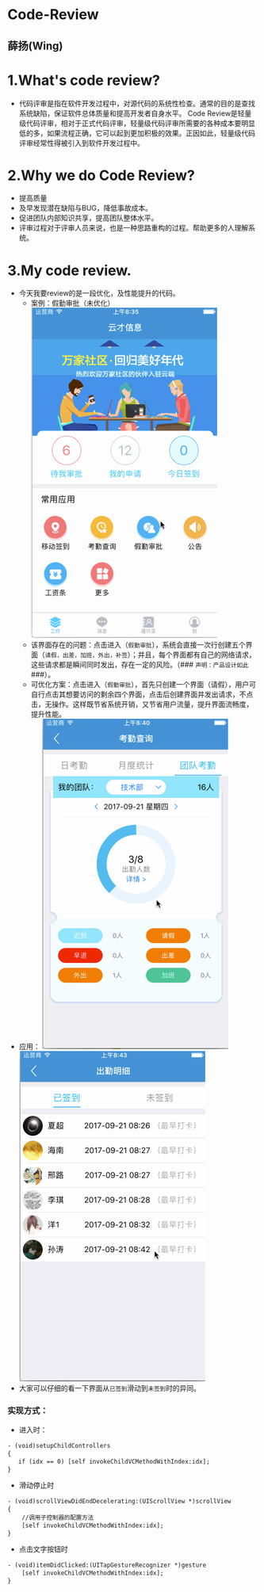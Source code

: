 Code-Review
=====
   薛扬(Wing)       
---
# 1.What's code review?
- 代码评审是指在软件开发过程中，对源代码的系统性检查。通常的目的是查找系统缺陷，保证软件总体质量和提高开发者自身水平。 Code Review是轻量级代码评审，相对于正式代码评审，轻量级代码评审所需要的各种成本要明显低的多，如果流程正确，它可以起到更加积极的效果。正因如此，轻量级代码评审经常性得被引入到软件开发过程中。
# 2.Why we do Code Review?
- 提高质量</br>
- 及早发现潜在缺陷与BUG，降低事故成本。</br>
- 促进团队内部知识共享，提高团队整体水平。</br>
- 评审过程对于评审人员来说，也是一种思路重构的过程。帮助更多的人理解系统。</br>
# 3.My code review.
* 今天我要review的是一段优化，及性能提升的代码。
  * 案例：假勤审批（未优化）</br>
  ![image](https://github.com/XY-Wing/Code-Review/blob/master/GIF/holiday.gif)
  * 该界面存在的问题：点击进入（`假勤审批`），系统会直接一次行创建五个界面（`请假，出差，加班，外出，补签`）；并且，每个界面都有自己的网络请求，这些请求都是瞬间同时发出，存在一定的风险。（### `声明：产品设计如此` ###）。
  * 可优化方案：点击进入（`假勤审批`），首先只创建一个界面（请假），用户可自行点击其想要访问的剩余四个界面，点击后创建界面并发出请求，不点击，无操作。这样既节省系统开销，又节省用户流量，提升界面流畅度，提升性能。
* 应用：
![image](https://github.com/XY-Wing/Code-Review/blob/master/GIF/QueryDetailNone.gif)
![image](https://github.com/XY-Wing/Code-Review/blob/master/GIF/QueryDetail.gif)
* 大家可以仔细的看一下界面从`已签到`滑动到`未签到`时的异同。
### 实现方式：
* 进入时：
```ObjC
- (void)setupChildControllers
{
   if (idx == 0) [self invokeChildVCMethodWithIndex:idx];
}
```
   * 滑动停止时
```ObjC
- (void)scrollViewDidEndDecelerating:(UIScrollView *)scrollView
{
    //调用子控制器的配置方法
    [self invokeChildVCMethodWithIndex:idx];
}
```
   * 点击文字按钮时
```ObjC
- (void)itemDidClicked:(UITapGestureRecognizer *)gesture
    [self invokeChildVCMethodWithIndex:idx];
}
```
